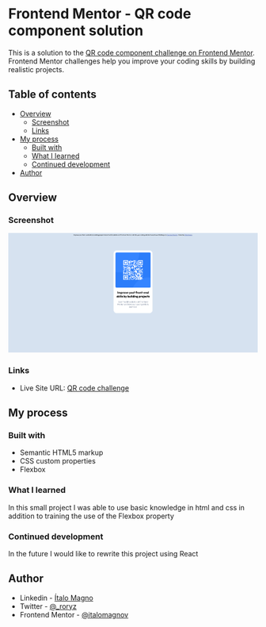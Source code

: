 # Frontend Mentor - QR code component solution

This is a solution to the [QR code component challenge on Frontend Mentor](https://www.frontendmentor.io/challenges/qr-code-component-iux_sIO_H). Frontend Mentor challenges help you improve your coding skills by building realistic projects. 

## Table of contents

- [Overview](#overview)
  - [Screenshot](#screenshot)
  - [Links](#links)
- [My process](#my-process)
  - [Built with](#built-with)
  - [What I learned](#what-i-learned)
  - [Continued development](#continued-development)
- [Author](#author)

## Overview

### Screenshot

![](./screenshot/screenshot.png)

### Links

- Live Site URL: [QR code challenge](https://frontend-mentor-qr-code-challenge.vercel.app/)

## My process

### Built with

- Semantic HTML5 markup
- CSS custom properties
- Flexbox

### What I learned

In this small project I was able to use basic knowledge in html and css in addition to training the use of the Flexbox property

### Continued development

In the future I would like to rewrite this project using React

## Author

- Linkedin - [Ítalo Magno](https://www.linkedin.com/in/italomagnov)
- Twitter - [@_roryz](https://twitter.com/_roryz)
- Frontend Mentor - [@italomagnov](https://www.frontendmentor.io/profile/italomagnov)
